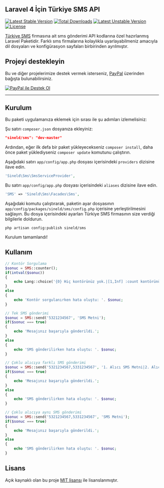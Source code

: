 ## Laravel 4 İçin Türkiye SMS API
[![Latest Stable Version](https://poser.pugx.org/sineld/sms/v/stable.png)](https://packagist.org/packages/sineld/sms) [![Total Downloads](https://poser.pugx.org/sineld/sms/downloads.png)](https://packagist.org/packages/sineld/sms) [![Latest Unstable Version](https://poser.pugx.org/sineld/sms/v/unstable.png)](https://packagist.org/packages/sineld/sms) [![License](https://poser.pugx.org/sineld/sms/license.png)](https://packagist.org/packages/sineld/sms)

[Türkiye SMS][turkiye-sms-url] firmasına ait sms gönderimi API kodlarına özel hazırlanmış Laravel Paketidir. Farklı sms firmalarına kolaylıkla uyarlayabilmeniz amacıyla dil dosyaları ve konfigürasyon sayfaları birbirinden ayrılmıştır.

## Projeyi destekleyin
Bu ve diğer projelerimize destek vermek isterseniz, [PayPal][paypal-donate-url] üzerinden bağışta bulunabilirsiniz.

[![PayPal ile Destek Ol][paypal-donate-img]][paypal-donate-url]

----------
## Kurulum
Bu paketi uygulamanıza eklemek için sırası ile şu adımları izlemelisiniz:

Şu satırı `composer.json` dosyanıza ekleyiniz:

```json
"sineld/sms": "dev-master"
```

Ardından, eğer ilk defa bir paket yükleyecekseniz `composer install`, daha önce paket yüklediyseniz `composer update` komutunu çalıştırın.

Aşağıdaki satırı `app/config/app.php` dosyası içerisindeki `providers` dizisine ilave edin.

```php
'Sineld\Sms\SmsServiceProvider',
```

Bu satırı `app/config/app.php` dosyası içerisindeki `aliases` dizisine ilave edin.

```php
'SMS' => 'Sineld\Sms\Facades\Sms',
```

Aşağıdaki komutu çalıştırarak, paketin ayar dosyasının `app/config/packages/sineld/sms/config.php` içerisine yerleştirilmesini sağlayın. Bu dosya içerisindeki ayarları Türkiye SMS firmasının size verdiği bilgilerle doldurun.

```shell
php artisan config:publish sineld/sms
```

Kurulum tamamlandı!

## Kullanım

```php
// Kontör Sorgulama
$sonuc = SMS::counter();
if(intval($sonuc))
{
	echo Lang::choice('{0} Hiç kontörünüz yok.|[1,Inf] :count kontörünüz bulunmaktadır.', $sonuc);
}
else
{
	echo 'Kontör sorgulanırken hata oluştu: '. $sonuc;
}
```

```php
// Tek SMS gönderimi
$sonuc = SMS::send('5321234567', 'SMS Metni');
if($sonuc === true)
{
	echo 'Mesajınız başarıyla gönderildi.';
}
else
{
	echo 'SMS gönderilirken hata oluştu: '. $sonuc;
}
```

```php
// Çoklu alıcıya farklı SMS gönderimi
$sonuc = SMS::send('5321234567,5331234567', '1. Alıcı SMS Metni|2. Alıcı SMS Metni');
if($sonuc === true)
{
	echo 'Mesajınız başarıyla gönderildi.';
}
else
{
	echo 'SMS gönderilirken hata oluştu: '. $sonuc;
}
```

```php
// Çoklu alıcıya aynı SMS gönderimi
$sonuc = SMS::send('5321234567,5331234567', 'SMS Metni');
if($sonuc === true)
{
	echo 'Mesajınız başarıyla gönderildi.';
}
else
{
	echo 'SMS gönderilirken hata oluştu: '. $sonuc;
}
```

## Lisans
Açık kaynaklı olan bu proje [MIT lisansı][mit-url] ile lisanslanmıştır.

[paypal-donate-img]: http://img.shields.io/badge/PayPal-donate-brightgreen.svg
[paypal-donate-url]: http://bit.ly/donateSineld
[turkiye-sms-url]: http://turkiyesms.com
[mit-url]: http://opensource.org/licenses/MIT